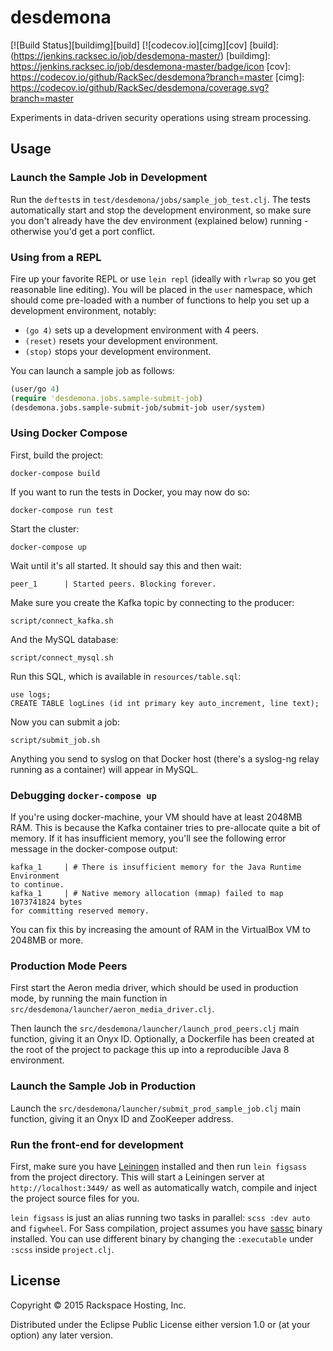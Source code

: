 # desdemona

[![Build Status][buildimg][build]
[![codecov.io][cimg][cov]
[build]: (https://jenkins.racksec.io/job/desdemona-master/)
[buildimg]: https://jenkins.racksec.io/job/desdemona-master/badge/icon
[cov]: https://codecov.io/github/RackSec/desdemona?branch=master
[cimg]: https://codecov.io/github/RackSec/desdemona/coverage.svg?branch=master

Experiments in data-driven security operations using stream
processing.

## Usage

### Launch the Sample Job in Development

Run the `deftest`s in `test/desdemona/jobs/sample_job_test.clj`. The
tests automatically start and stop the development environment, so
make sure you don't already have the dev environment (explained below)
running - otherwise you'd get a port conflict.

### Using from a REPL

Fire up your favorite REPL or use `lein repl` (ideally with `rlwrap` so you
get reasonable line editing). You will be placed in the `user` namespace,
which should come pre-loaded with a number of functions to help you set up a
development environment, notably:

 * `(go 4)` sets up a development environment with 4 peers.
 * `(reset)` resets your development environment.
 * `(stop)` stops your development environment.

You can launch a sample job as follows:

```clojure
(user/go 4)
(require 'desdemona.jobs.sample-submit-job)
(desdemona.jobs.sample-submit-job/submit-job user/system)
```

### Using Docker Compose

First, build the project:

```
docker-compose build
```

If you want to run the tests in Docker, you may now do so:

```
docker-compose run test
```

Start the cluster:

```
docker-compose up
```

Wait until it's all started. It should say this and then wait:

```
peer_1      | Started peers. Blocking forever.
```

Make sure you create the Kafka topic by connecting to the producer:

```
script/connect_kafka.sh
```

And the MySQL database:

```
script/connect_mysql.sh
```

Run this SQL, which is available in `resources/table.sql`:

```
use logs;
CREATE TABLE logLines (id int primary key auto_increment, line text);
```

Now you can submit a job:

```
script/submit_job.sh
```

Anything you send to syslog on that Docker host (there's a syslog-ng
relay running as a container) will appear in MySQL.

### Debugging `docker-compose up`

If you're using docker-machine, your VM should have at least 2048MB
RAM. This is because the Kafka container tries to pre-allocate quite a
bit of memory. If it has insufficient memory, you'll see the following
error message in the docker-compose output:

```
kafka_1     | # There is insufficient memory for the Java Runtime Environment
to continue.
kafka_1     | # Native memory allocation (mmap) failed to map 1073741824 bytes
for committing reserved memory.
```

You can fix this by increasing the amount of RAM in the VirtualBox VM
to 2048MB or more.

### Production Mode Peers

First start the Aeron media driver, which should be used in production
mode, by running the main function in
`src/desdemona/launcher/aeron_media_driver.clj`.

Then launch the `src/desdemona/launcher/launch_prod_peers.clj` main
function, giving it an Onyx ID. Optionally, a Dockerfile has been
created at the root of the project to package this up into a
reproducible Java 8 environment.

### Launch the Sample Job in Production

Launch the `src/desdemona/launcher/submit_prod_sample_job.clj` main
function, giving it an Onyx ID and ZooKeeper address.

### Run the front-end for development

First, make sure you have [Leiningen](http://leiningen.org/) installed and
then run `lein figsass` from the project directory. This will start a
Leiningen server at `http://localhost:3449/` as well as automatically watch,
compile and inject the project source files for you.

`lein figsass` is just an alias running two tasks in parallel: `scss :dev
auto` and `figwheel`. For Sass compilation, project assumes you have
[sassc](https://github.com/sass/sassc) binary installed. You can use different
binary by changing the `:executable` under `:scss` inside `project.clj`.

## License

Copyright © 2015 Rackspace Hosting, Inc.

Distributed under the Eclipse Public License either version 1.0 or (at
your option) any later version.
